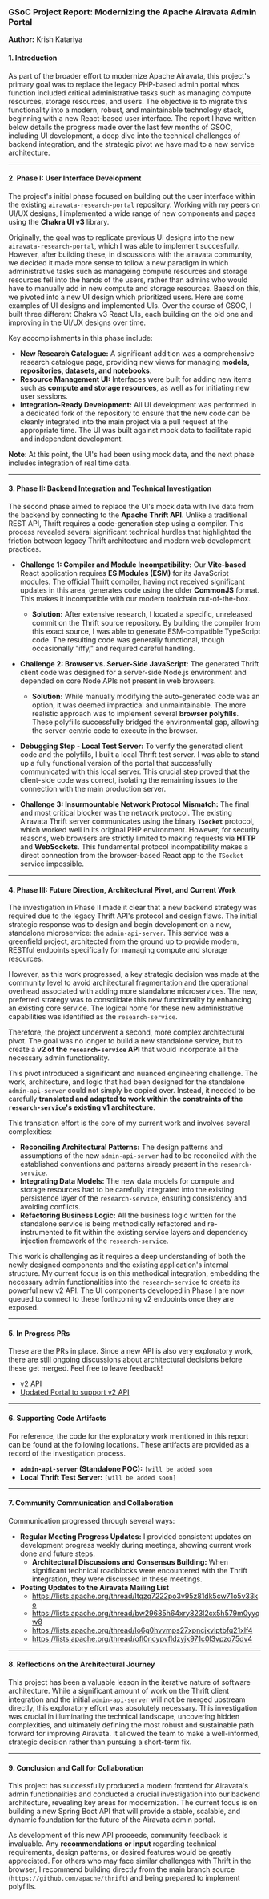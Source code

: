 ### **GSoC Project Report: Modernizing the Apache Airavata Admin Portal**

**Author:** Krish Katariya

#### **1. Introduction**

As part of the broader effort to modernize Apache Airavata, this project's primary goal was to replace the legacy PHP-based admin portal whos function included critical administrative tasks such as managing compute resources, storage resources, and users. The objective is to migrate this functionality into a modern, robust, and maintainable technology stack, beginning with a new React-based user interface. The report I have written below details the progress made over the last few months of GSOC, including UI development, a deep dive into the technical challenges of backend integration, and the strategic pivot we have mad to a new service architecture.

---

#### **2. Phase I: User Interface Development**

The project's initial phase focused on building out the user interface within the existing `airavata-research-portal` repository. Working with my peers on UI/UX designs, I implemented a wide range of new components and pages using the **Chakra UI v3** library.

Originally, the goal was to replicate previous UI designs into the new `airavata-research-portal`, which I was able to implement succesfully. However, after building these, in discussions with the airavata community, we decided it made more sense to follow a new paradigm in which administrative tasks such as manageing compute resources and storage resources fell into the hands of the users, rather than admins who would have to manually add in new compute and storage resources. Baesd on this, we pivoted into a new UI design which prioritized users. Here are some examples of UI designs and implemented UIs. Over the course of GSOC, I built three different Chakra v3 React UIs, each building on the old one and improving in the UI/UX designs over time. 

Key accomplishments in this phase include:
* **New Research Catalogue:** A significant addition was a comprehensive research catalogue page, providing new views for managing **models, repositories, datasets, and notebooks**.
* **Resource Management UI:** Interfaces were built for adding new items such as **compute and storage resources**, as well as for initiating new user sessions.
* **Integration-Ready Development:** All UI development was performed in a dedicated fork of the repository to ensure that the new code can be cleanly integrated into the main project via a pull request at the appropriate time. The UI was built against mock data to facilitate rapid and independent development.

**Note**: At this point, the UI's had been using mock data, and the next phase includes integration of real time data.

---

#### **3. Phase II: Backend Integration and Technical Investigation**

The second phase aimed to replace the UI's mock data with live data from the backend by connecting to the **Apache Thrift API**. Unlike a traditional REST API, Thrift requires a code-generation step using a compiler. This process revealed several significant technical hurdles that highlighted the friction between legacy Thrift architecture and modern web development practices.

* **Challenge 1: Compiler and Module Incompatibility:** Our **Vite-based** React application requires **ES Modules (ESM)** for its JavaScript modules. The official Thrift compiler, having not received significant updates in this area, generates code using the older **CommonJS** format. This makes it incompatible with our modern toolchain out-of-the-box.
    * **Solution:** After extensive research, I located a specific, unreleased commit on the Thrift source repository. By building the compiler from this exact source, I was able to generate ESM-compatible TypeScript code. The resulting code was generally functional, though occasionally "iffy," and required careful handling.

* **Challenge 2: Browser vs. Server-Side JavaScript:** The generated Thrift client code was designed for a server-side Node.js environment and depended on core Node APIs not present in web browsers.
    * **Solution:** While manually modifying the auto-generated code was an option, it was deemed impractical and unmaintainable. The more realistic approach was to implement several **browser polyfills**. These polyfills successfully bridged the environmental gap, allowing the server-centric code to execute in the browser.

* **Debugging Step - Local Test Server:** To verify the generated client code and the polyfills, I built a local Thrift test server. I was able to stand up a fully functional version of the portal that successfully communicated with this local server. This crucial step proved that the client-side code was correct, isolating the remaining issues to the connection with the main production server.

* **Challenge 3: Insurmountable Network Protocol Mismatch:** The final and most critical blocker was the network protocol. The existing Airavata Thrift server communicates using the binary **`TSocket`** protocol, which worked well in its original PHP environment. However, for security reasons, web browsers are strictly limited to making requests via **HTTP** and **WebSockets**. This fundamental protocol incompatibility makes a direct connection from the browser-based React app to the `TSocket` service impossible.

---

#### **4. Phase III: Future Direction, Architectural Pivot, and Current Work**

The investigation in Phase II made it clear that a new backend strategy was required due to the legacy Thrift API's protocol and design flaws. The initial strategic response was to design and begin development on a new, standalone microservice: the `admin-api-server`. This service was a greenfield project, architected from the ground up to provide modern, RESTful endpoints specifically for managing compute and storage resources.

However, as this work progressed, a key strategic decision was made at the community level to avoid architectural fragmentation and the operational overhead associated with adding more standalone microservices. The new, preferred strategy was to consolidate this new functionality by enhancing an existing core service. The logical home for these new administrative capabilities was identified as the `research-service`.

Therefore, the project underwent a second, more complex architectural pivot. The goal was no longer to build a new standalone service, but to create a **v2 of the `research-service` API** that would incorporate all the necessary admin functionality.

This pivot introduced a significant and nuanced engineering challenge. The work, architecture, and logic that had been designed for the standalone `admin-api-server` could not simply be copied over. Instead, it needed to be carefully **translated and adapted to work within the constraints of the `research-service`'s existing v1 architecture**.

This translation effort is the core of my current work and involves several complexities:
* **Reconciling Architectural Patterns:** The design patterns and assumptions of the new `admin-api-server` had to be reconciled with the established conventions and patterns already present in the `research-service`.
* **Integrating Data Models:** The new data models for compute and storage resources had to be carefully integrated into the existing persistence layer of the `research-service`, ensuring consistency and avoiding conflicts.
* **Refactoring Business Logic:** All the business logic written for the standalone service is being methodically refactored and re-instrumented to fit within the existing service layers and dependency injection framework of the `research-service`.

This work is challenging as it requires a deep understanding of both the newly designed components and the existing application's internal structure. My current focus is on this methodical integration, embedding the necessary admin functionalities into the `research-service` to create its powerful new v2 API. The UI components developed in Phase I are now queued to connect to these forthcoming v2 endpoints once they are exposed.

---

#### **5. In Progress PRs**
These are the PRs in place. Since a new API is also very exploratory work, there are still ongoing discussions about architectural decisions before these get merged. Feel free to leave feedback!
* [v2 API](https://github.com/apache/airavata/pull/549)
* [Updated Portal to support v2 API](https://github.com/apache/airavata-portals/pull/25)
---

#### **6. Supporting Code Artifacts**

For reference, the code for the exploratory work mentioned in this report can be found at the following locations. These artifacts are provided as a record of the investigation process.

* **`admin-api-server` (Standalone POC):** `[will be added soon`
* **Local Thrift Test Server:** `[will be added soon]`

---

#### **7. Community Communication and Collaboration**

Communication progressed through several ways:
* **Regular Meeting Progress Updates:** I provided consistent updates on development progress weekly during meetings, showing current work done and future steps. 
  * **Architectural Discussions and Consensus Building:** When significant technical roadblocks were encountered with the Thrift integration, they were discussed in these meetings.
* **Posting Updates to the Airavata Mailing List**
  * https://lists.apache.org/thread/ltqzq7222po3v95z81dk5cw71o5v33ko
  * https://lists.apache.org/thread/bw29685h64xry823l2cx5h579m0yyqw8
  * https://lists.apache.org/thread/lo6g0hvvmps27xpncjxvlptbfq21xlf4
  * https://lists.apache.org/thread/ofl0ncypvfldzyjk971c0l3vpzo75dv4

---

#### **8. Reflections on the Architectural Journey**

This project has been a valuable lesson in the iterative nature of software architecture. While a significant amount of work on the Thrift client integration and the initial `admin-api-server` will not be merged upstream directly, this exploratory effort was absolutely necessary. This investigation was crucial in illuminating the technical landscape, uncovering hidden complexities, and ultimately defining the most robust and sustainable path forward for improving Airavata. It allowed the team to make a well-informed, strategic decision rather than pursuing a short-term fix.

---

#### **9. Conclusion and Call for Collaboration**

This project has successfully produced a modern frontend for Airavata's admin functionalities and conducted a crucial investigation into our backend architecture, revealing key areas for modernization. The current focus is on building a new Spring Boot API that will provide a stable, scalable, and dynamic foundation for the future of the Airavata admin portal.

As development of this new API proceeds, community feedback is invaluable. Any **recommendations or input** regarding technical requirements, design patterns, or desired features would be greatly appreciated. For others who may face similar challenges with Thrift in the browser, I recommend building directly from the main branch source (`https://github.com/apache/thrift`) and being prepared to implement polyfills.
